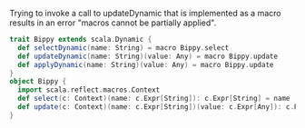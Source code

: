 Trying to invoke a call to updateDynamic that is implemented as a macro results in an error "macros cannot be partially applied".

```scala
trait Bippy extends scala.Dynamic {
  def selectDynamic(name: String) = macro Bippy.select
  def updateDynamic(name: String)(value: Any) = macro Bippy.update
  def applyDynamic(name: String)(value: Any) = macro Bippy.update
}
object Bippy {
  import scala.reflect.macros.Context
  def select(c: Context)(name: c.Expr[String]): c.Expr[String] = name
  def update(c: Context)(name: c.Expr[String])(value: c.Expr[Any]): c.Expr[String] = name
}
```

